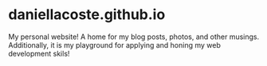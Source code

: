 # daniellacoste.github.io
My personal website! A home for my blog posts, photos, and other musings. Additionally, it is my playground for applying and honing my web development skils!
